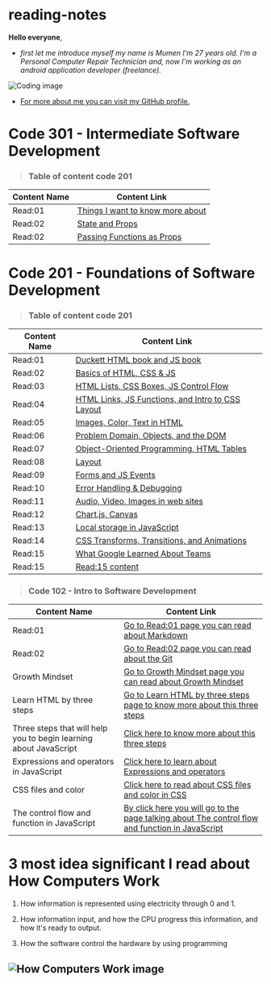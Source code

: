 # reading-notes

**Hello everyone**,

- *first let me introduce myself my name is Mumen I'm 27 years old. I'm a Personal Computer Repair Technician and, now I'm working as an android application developer (freelance).*

![Coding image](https://image.freepik.com/free-photo/programming-code-abstract-technology-background-software-developer-computer-script_34663-31.jpg)

- [For more about me you can visit my GitHub profile.](https://github.com/mumenAlmadaineh)

# Code 301 - Intermediate Software Development

>### Table of content code 201

Content Name  | Content Link
--------------| -------------
Read:01 | [Things I want to know more about](https://mumenalmadaineh.github.io/reading-notes/read1:301)
Read:02 | [State and Props](https://mumenalmadaineh.github.io/reading-notes/read2:301)
Read:02 | [Passing Functions as Props](https://mumenalmadaineh.github.io/reading-notes/read3:301) | [React and Forms](https://mumenalmadaineh.github.io/reading-notes/read4:301) | [Putting it all together](https://mumenalmadaineh.github.io/reading-notes/read5:301)

# Code 201 - Foundations of Software Development

>### Table of content code 201

Content Name  | Content Link
--------------| -------------
Read:01 | [Duckett HTML book and JS book](https://mumenalmadaineh.github.io/reading-notes/class-01)
Read:02 | [Basics of HTML, CSS & JS](https://mumenalmadaineh.github.io/reading-notes/class-02)
Read:03 | [HTML Lists, CSS Boxes, JS Control Flow](https://mumenalmadaineh.github.io/reading-notes/class-03)
Read:04 | [HTML Links, JS Functions, and Intro to CSS Layout](https://mumenalmadaineh.github.io/reading-notes/class-04)
Read:05 | [Images, Color, Text in HTML](https://mumenalmadaineh.github.io/reading-notes/class-05)
Read:06 | [Problem Domain, Objects, and the DOM](https://mumenalmadaineh.github.io/reading-notes/class-06)
Read:07 | [Object-Oriented Programming, HTML Tables](https://mumenalmadaineh.github.io/reading-notes/class-07)
Read:08 | [Layout](https://mumenalmadaineh.github.io/reading-notes/class-08)
Read:09 | [Forms and JS Events](https://mumenalmadaineh.github.io/reading-notes/class-09)
Read:10 | [Error Handling & Debugging](https://mumenalmadaineh.github.io/reading-notes/class-10)
Read:11 | [Audio, Video, Images in web sites](https://mumenalmadaineh.github.io/reading-notes/class-11)
Read:12 | [Chart.js, Canvas](https://mumenalmadaineh.github.io/reading-notes/class-12)
Read:13 | [Local storage in JavaScript](https://mumenalmadaineh.github.io/reading-notes/class-13)
Read:14 | [CSS Transforms, Transitions, and Animations](https://mumenalmadaineh.github.io/reading-notes/class-14a)
Read:15 | [What Google Learned About Teams](https://mumenalmadaineh.github.io/reading-notes/class-14b)
Read:15 | [Read:15 content](https://mumenalmadaineh.github.io/reading-notes/read:14:201)

>### Code 102 - Intro to Software Development

Content Name  | Content Link
--------------| -------------
Read:01 | [Go to Read:01 page you can read about Markdown](https://mumenalmadaineh.github.io/reading-notes/Read:01)
Read:02 | [Go to Read:02 page you can read about the Git](https://mumenalmadaineh.github.io/reading-notes/read02)
Growth Mindset | [Go to Growth Mindset page you can read about Growth Mindset](https://mumenalmadaineh.github.io/reading-notes/growthMindset)
Learn HTML by three steps | [Go to Learn HTML by three steps page to know more about this three steps](https://mumenalmadaineh.github.io/reading-notes/read03)
Three steps that will help you to begin learning about JavaScript | [Click here to know more about this three steps](https://mumenalmadaineh.github.io/reading-notes/read04)
Expressions and operators in JavaScript | [Click here to learn about Expressions and operators](https://mumenalmadaineh.github.io/reading-notes/read05)
CSS files and color | [Click here to read about CSS files and color in CSS](https://mumenalmadaineh.github.io/reading-notes/read06)
The control flow and function in JavaScript | [By click here you will go to the page talking about The control flow and function in JavaScript](https://mumenalmadaineh.github.io/reading-notes/read07)

# 3 most idea significant I read about How Computers Work

1. How information is represented using electricity through 0 and 1.

2. How information input, and how the CPU progress this information, and how it's ready to output.

3. How the software control the hardware by using  programming

## ![How Computers Work image](https://www.bina2.com/wp-content/uploads/2021/03/1-2.png)
